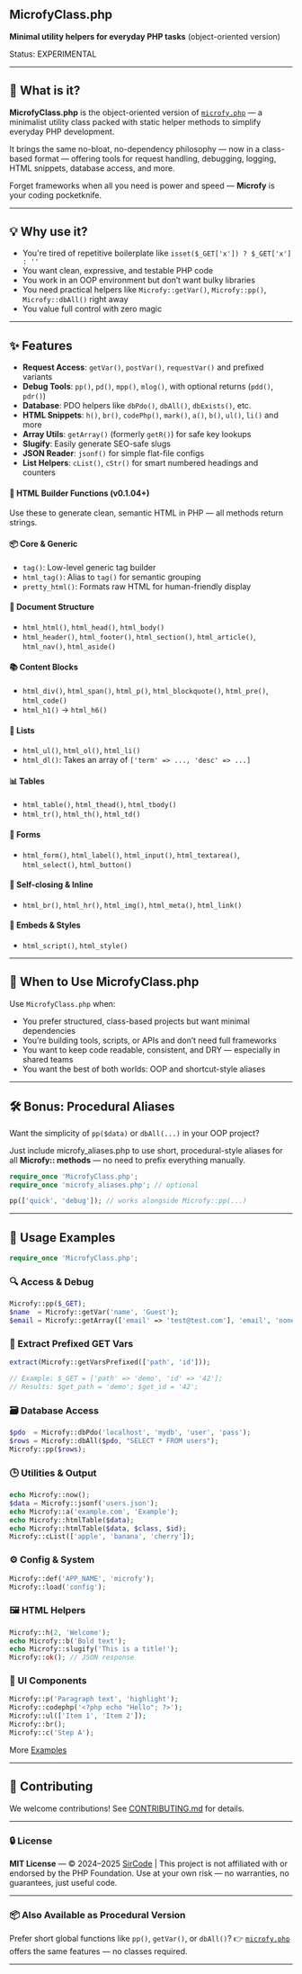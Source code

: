 ## MicrofyClass.php

**Minimal utility helpers for everyday PHP tasks** (object-oriented version) 

Status: EXPERIMENTAL

---

## 🧰 What is it?

**MicrofyClass.php** is the object-oriented version of [`microfy.php`](https://github.com/sircode/microfy.php) — a minimalist utility class packed with static helper methods to simplify everyday PHP development.

It brings the same no-bloat, no-dependency philosophy — now in a class-based format — offering tools for request handling, debugging, logging, HTML snippets, database access, and more.

Forget frameworks when all you need is power and speed — **Microfy** is your coding pocketknife.

---

## 💡 Why use it?

* You're tired of repetitive boilerplate like `isset($_GET['x']) ? $_GET['x'] : ''`
* You want clean, expressive, and testable PHP code
* You work in an OOP environment but don’t want bulky libraries
* You need practical helpers like `Microfy::getVar()`, `Microfy::pp()`, `Microfy::dbAll()` right away
* You value full control with zero magic

---

## ✨ Features 

* **Request Access**: `getVar()`, `postVar()`, `requestVar()` and prefixed variants
* **Debug Tools**: `pp()`, `pd()`, `mpp()`, `mlog()`, with optional returns (`pdd()`, `pdr()`)
* **Database**: PDO helpers like `dbPdo()`, `dbAll()`, `dbExists()`, etc.
* **HTML Snippets**: `h()`, `br()`, `codePhp()`, `mark()`, `a()`, `b()`, `ul()`, `li()` and more
* **Array Utils**: `getArray()` (formerly `getR()`) for safe key lookups
* **Slugify**: Easily generate SEO-safe slugs
* **JSON Reader**: `jsonf()` for simple flat-file configs
* **List Helpers**: `cList()`, `cStr()` for smart numbered headings and counters

#### 🧱 **HTML Builder Functions** (v0.1.04+) 

Use these to generate clean, semantic HTML in PHP — all methods return strings.

#### 📦 Core & Generic

* `tag()`: Low-level generic tag builder
* `html_tag()`: Alias to `tag()` for semantic grouping
* `pretty_html()`: Formats raw HTML for human-friendly display

#### 📄 Document Structure

* `html_html()`, `html_head()`, `html_body()`
* `html_header()`, `html_footer()`, `html_section()`, `html_article()`, `html_nav()`, `html_aside()`

#### 📚 Content Blocks

* `html_div()`, `html_span()`, `html_p()`, `html_blockquote()`, `html_pre()`, `html_code()`
* `html_h1()` → `html_h6()`

#### 📑 Lists

* `html_ul()`, `html_ol()`, `html_li()`
* `html_dl()`: Takes an array of `['term' => ..., 'desc' => ...]`

#### 📊 Tables

* `html_table()`, `html_thead()`, `html_tbody()`
* `html_tr()`, `html_th()`, `html_td()`

#### 📝 Forms

* `html_form()`, `html_label()`, `html_input()`, `html_textarea()`, `html_select()`, `html_button()`

#### 🧩 Self-closing & Inline

* `html_br()`, `html_hr()`, `html_img()`, `html_meta()`, `html_link()`

#### 🔧 Embeds & Styles

* `html_script()`, `html_style()`

---

## 📌 When to Use MicrofyClass.php

Use `MicrofyClass.php` when:

* You prefer structured, class-based projects but want minimal dependencies
* You’re building tools, scripts, or APIs and don’t need full frameworks
* You want to keep code readable, consistent, and DRY — especially in shared teams
* You want the best of both worlds: OOP and shortcut-style aliases

---

## 🛠 Bonus: Procedural Aliases

Want the simplicity of `pp($data)` or `dbAll(...)` in your OOP project?

Just include microfy_aliases.php to use short, procedural-style aliases for all **Microfy:: methods** — no need to prefix everything manually.

```php
require_once 'MicrofyClass.php';
require_once 'microfy_aliases.php'; // optional

pp(['quick', 'debug']); // works alongside Microfy::pp(...)
```



---

## 🚀 Usage Examples

```php
require_once 'MicrofyClass.php';
```

### 🔍 Access & Debug

```php
Microfy::pp($_GET);
$name  = Microfy::getVar('name', 'Guest');
$email = Microfy::getArray(['email' => 'test@test.com'], 'email', 'none');
```

### 🎯 Extract Prefixed GET Vars

```php
extract(Microfy::getVarsPrefixed(['path', 'id']));

// Example: $_GET = ['path' => 'demo', 'id' => '42'];
// Results: $get_path = 'demo'; $get_id = '42';
```

### 🗃️ Database Access

```php
$pdo  = Microfy::dbPdo('localhost', 'mydb', 'user', 'pass');
$rows = Microfy::dbAll($pdo, "SELECT * FROM users");
Microfy::pp($rows);
```

### 🕒 Utilities & Output

```php
echo Microfy::now();
$data = Microfy::jsonf('users.json');
echo Microfy::a('example.com', 'Example');
echo Microfy::htmlTable($data);
echo Microfy::htmlTable($data, $class, $id);
Microfy::cList(['apple', 'banana', 'cherry']);
```

### ⚙️ Config & System

```php
Microfy::def('APP_NAME', 'microfy');
Microfy::load('config');
```

### 🖼️ HTML Helpers

```php
Microfy::h(2, 'Welcome');
echo Microfy::b('Bold text');
echo Microfy::slugify('This is a title!');
Microfy::ok(); // JSON response
```

### 📝 UI Components

```php
Microfy::p('Paragraph text', 'highlight');
Microfy::codephp('<?php echo "Hello"; ?>');
Microfy::ul(['Item 1', 'Item 2']);
Microfy::br();
Microfy::c('Step A');
```

More [Examples](https://itnb.com/MicrofyClass/)

---

## 🤝 Contributing

We welcome contributions! See [CONTRIBUTING.md](CONTRIBUTING.md) for details.

---

### 🔒 License

**MIT License** — © 2024–2025 [SirCode](https://itnb.com/) |
This project is not affiliated with or endorsed by the PHP Foundation.
Use at your own risk — no warranties, no guarantees, just useful code.

---

### 📦 Also Available as Procedural Version

Prefer short global functions like `pp()`, `getVar()`, or `dbAll()`?
👉 [`microfy.php`](https://github.com/sircode/microfy.php) offers the same features — no classes required.


---

